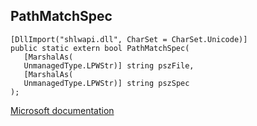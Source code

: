 ## PathMatchSpec

```
[DllImport("shlwapi.dll", CharSet = CharSet.Unicode)]
public static extern bool PathMatchSpec(
   [MarshalAs(
   UnmanagedType.LPWStr)] string pszFile,
   [MarshalAs(
   UnmanagedType.LPWStr)] string pszSpec
);
```

[Microsoft documentation](https://docs.microsoft.com/en-us/windows/win32/api/shlwapi/nf-shlwapi-pathmatchspecw)
